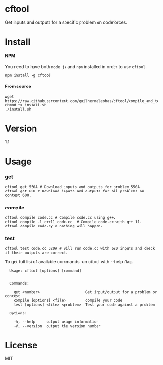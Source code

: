 # cftool
Get inputs and outputs for a specific problem on codeforces.

# Install

#### NPM
You need to have both `node js` and `npm` installed in order to use `cftool`.
```
npm install -g cftool
```

#### From source
```
wget https://raw.githubusercontent.com/guilhermeleobas/cftool/compile_and_test/install.sh
chmod +x install.sh
./install.sh
```

# Version
1.1

# Usage

### get
```
cftool get 550A # Download inputs and outputs for problem 550A
cftool get 600 # Download inputs and outputs for all problems on contest 600.
```

### compile
```
cftool compile code.cc # Compile code.cc using g++.
cftool compile -l c++11 code.cc  # Compile code.cc with g++ 11.
cftool compile code.py # nothing will happen.
```

### test
```
cftool test code.cc 620A # will run code.cc with 620 inputs and check if their outputs are correct.
```

To get full list of available commands run cftool with --help flag.

```
  Usage: cftool [options] [command]


  Commands:

    get <number>                     Get input/output for a problem or contest
    compile [options] <file>         compile your code
    test [options] <file> <problem>  Test your code against a problem

  Options:

    -h, --help     output usage information
    -V, --version  output the version number
```

# License
MIT
